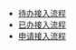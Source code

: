  * [待办接入流程](wsi-doc/待办接入流程-doc.md)
 * [已办接入流程](wsi-doc/已办接入流程-doc.md)
 * [申请接入流程](wsi-doc/申请接入流程-doc.md)